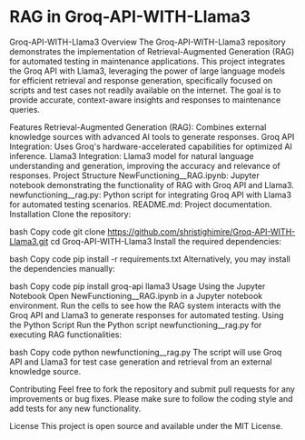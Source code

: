# RAG in Groq-API-WITH-Llama3
Groq-API-WITH-Llama3
Overview
The Groq-API-WITH-Llama3 repository demonstrates the implementation of Retrieval-Augmented Generation (RAG) for automated testing in maintenance applications. This project integrates the Groq API with Llama3, leveraging the power of large language models for efficient retrieval and response generation, specifically focused on scripts and test cases not readily available on the internet. The goal is to provide accurate, context-aware insights and responses to maintenance queries.

Features
Retrieval-Augmented Generation (RAG): Combines external knowledge sources with advanced AI tools to generate responses.
Groq API Integration: Uses Groq's hardware-accelerated capabilities for optimized AI inference.
Llama3 Integration: Llama3 model for natural language understanding and generation, improving the accuracy and relevance of responses.
Project Structure
NewFunctioning__RAG.ipynb: Jupyter notebook demonstrating the functionality of RAG with Groq API and Llama3.
newfunctioning__rag.py: Python script for integrating Groq API with Llama3 for automated testing scenarios.
README.md: Project documentation.
Installation
Clone the repository:

bash
Copy code
git clone https://github.com/shristighimire/Groq-API-WITH-Llama3.git
cd Groq-API-WITH-Llama3
Install the required dependencies:

bash
Copy code
pip install -r requirements.txt
Alternatively, you may install the dependencies manually:

bash
Copy code
pip install groq-api llama3
Usage
Using the Jupyter Notebook
Open NewFunctioning__RAG.ipynb in a Jupyter notebook environment.
Run the cells to see how the RAG system interacts with the Groq API and Llama3 to generate responses for automated testing.
Using the Python Script
Run the Python script newfunctioning__rag.py for executing RAG functionalities:

bash
Copy code
python newfunctioning__rag.py
The script will use Groq API and Llama3 for test case generation and retrieval from an external knowledge source.

Contributing
Feel free to fork the repository and submit pull requests for any improvements or bug fixes. Please make sure to follow the coding style and add tests for any new functionality.

License
This project is open source and available under the MIT License.

